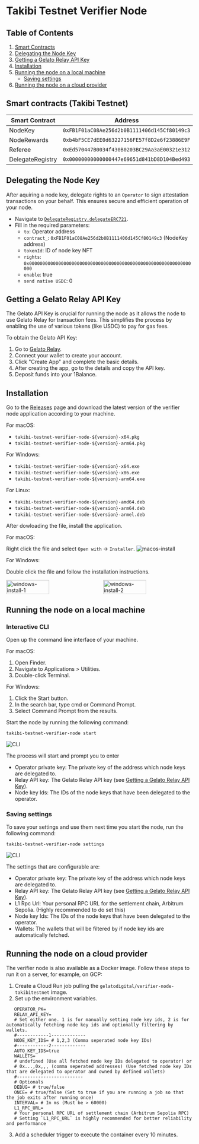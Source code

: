 # Takibi Testnet Verifier Node

## Table of Contents

1. [Smart Contracts](#smart-contracts)
2. [Delegating the Node Key](#delegating-the-node-key)
3. [Getting a Gelato Relay API Key](#getting-a-gelato-relay-api-key)
4. [Installation](#installation)
5. [Running the node on a local machine](#running-the-node)
   - [Saving settings](#saving-settings)
6. [Running the node on a cloud provider](#running-the-node-on-a-cloud-provider)

## Smart contracts (Takibi Testnet)

| Smart Contract   | Address                                      |
| ---------------- | -------------------------------------------- |
| NodeKey          | `0xFB1F01aC08Ae256d2b0B1111406d145Cf80149c3` |
| NodeRewards      | `0xb4bF5CE7dEE0d63227156FE57f8D2e6f23886E9F` |
| Referee          | `0xEd570447B0034f430B0203BC29Aa3aE00321e312` |
| DelegateRegistry | `0x00000000000000447e69651d841bD8D104Bed493` |

## Delegating the Node Key

After aquiring a node key, delegate rights to an `Operator` to sign attestation transactions on your behalf. This ensures secure and efficient operation of your node.

- Navigate to [`DelegateRegistry.delegateERC721`](https://testnet.explorer.takibi.network/address/0x00000000000000447e69651d841bD8D104Bed493?tab=read_write_contract).
- Fill in the required parameters:
  - `to`: Operator address
  - `contract_`: `0xFB1F01aC08Ae256d2b0B1111406d145Cf80149c3` (NodeKey address)
  - `tokenId`: ID of node key NFT
  - `rights`: `0x0000000000000000000000000000000000000000000000000000000000000000`
  - `enable`: true
  - `send native USDC`: 0

## Getting a Gelato Relay API Key

The Gelato API Key is crucial for running the node as it allows the node to use Gelato Relay for transaction fees. This simplifies the process by enabling the use of various tokens (like USDC) to pay for gas fees.

To obtain the Gelato API Key:

1. Go to [Gelato Relay](https://app.gelato.network/relay).
2. Connect your wallet to create your account.
3. Click "Create App" and complete the basic details.
4. After creating the app, go to the details and copy the API key.
5. Deposit funds into your 1Balance.

## Installation

Go to the [Releases](https://github.com/gelatodigital/verifier-node-takibitestnet/releases) page and download the latest version of the verifier node application according to your machine.

For macOS:

- `takibi-testnet-verifier-node-${version}-x64.pkg`
- `takibi-testnet-verifier-node-${version}-arm64.pkg`

For Windows:

- `takibi-testnet-verifier-node-${version}-x64.exe`
- `takibi-testnet-verifier-node-${version}-x86.exe`
- `takibi-testnet-verifier-node-${version}-arm64.exe`

For Linux:

- `takibi-testnet-verifier-node-${version}-amd64.deb`
- `takibi-testnet-verifier-node-${version}-arm64.deb`
- `takibi-testnet-verifier-node-${version}-armel.deb`

After dowloading the file, install the application.

For macOS:

Right click the file and select `Open with` -> `Installer`.
![macos-install](assets/install_mac.png)

For Windows:

Double click the file and follow the installation instructions.

<div style="display: flex; justify-content: space-between;">
    <img src="assets/install_win_1.png" alt="windows-install-1" style="width: 48%;"/>
    <img src="assets/install_win_2.png" alt="windows-install-2" style="width: 48%;"/>
</div>

## Running the node on a local machine

### Interactive CLI

Open up the command line interface of your machine.

For macOS:

1. Open Finder.
2. Navigate to Applications > Utilities.
3. Double-click Terminal.

For Windows:

1. Click the Start button.
2. In the search bar, type cmd or Command Prompt.
3. Select Command Prompt from the results.

Start the node by running the following command:

```
takibi-testnet-verifier-node start
```

![CLI](assets/cli_start.png)

The process will start and prompt you to enter

- Operator private key: The private key of the address which node keys are delegated to.
- Relay API key: The Gelato Relay API key (see [Getting a Gelato Relay API Key](#getting-a-gelato-relay-api-key)).
- Node key Ids: The IDs of the node keys that have been delegated to the operator.

### Saving settings

To save your settings and use them next time you start the node, run the following command:

```
takibi-testnet-verifier-node settings
```

![CLI](assets/cli_settings.png)

The settings that are configurable are:

- Operator private key: The private key of the address which node keys are delegated to.
- Relay API key: The Gelato Relay API key (see [Getting a Gelato Relay API Key](#getting-a-gelato-relay-api-key)).
- L1 Rpc Url: Your personal RPC URL for the settlement chain, Arbitrum Sepolia. (Highly recommended to do set this)
- Node key Ids: The IDs of the node keys that have been delegated to the operator.
- Wallets: The wallets that will be filtered by if node key ids are automatically fetched.

## Running the node on a cloud provider

The verifier node is also available as a Docker image. Follow these steps to run it on a server, for example, on GCP:

1. Create a Cloud Run job pulling the `gelatodigital/verifier-node-takibitestnet` image.
2. Set up the environment variables.

```
   OPERATOR_PK=
   RELAY_API_KEY=
   # Set either one. 1 is for manually setting node key ids, 2 is for automatically fetching node key ids and optionally filtering by wallets.
   #------------1-------------
   NODE_KEY_IDS= # 1,2,3 (Comma seperated node key IDs)
   #------------2-------------
   AUTO_KEY_IDS=true
   WALLETS=
   # undefined (Use all fetched node key IDs delegated to operator) or
   # 0x...,0x,,, (comma seperated addresses) (Use fetched node key IDs that are delegated to operator and owned by defined wallets)
   #-------------------------
   # Optionals
   DEBUG= # true/false
   ONCE= # true/false (Set to true if you are running a job so that the job exits after running once)
   INTERVAL= # In ms (Must be > 60000)
   L1_RPC_URL=
   # Your personal RPC URL of settlement chain (Arbitrum Sepolia RPC)
   # Setting `L1_RPC_URL` is highly recommended for better reliability and performance
```

3. Add a scheduler trigger to execute the container every 10 minutes.
